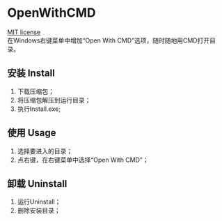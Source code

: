 # OpenWithCMD 
[MIT license](https://opensource.org/licenses/MIT)  
在Windows右键菜单中增加“Open With CMD”选项，随时随地用CMD打开目录。  

## 安装 Install
1. 下载压缩包；
1. 将压缩包解压到运行目录；
1. 执行Install.exe;

## 使用 Usage
1. 选择要进入的目录；
1. 点右键，在右键菜单中选择“Open With CMD”；

## 卸载 Uninstall
1. 运行Uninstall；
1. 删除安装目录；

